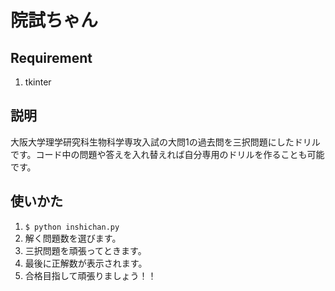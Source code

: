 # 院試ちゃん
## Requirement
1. tkinter

## 説明
大阪大学理学研究科生物科学専攻入試の大問1の過去問を三択問題にしたドリルです。コード中の問題や答えを入れ替えれば自分専用のドリルを作ることも可能です。

## 使いかた
1. ```$ python inshichan.py```
1. 解く問題数を選びます。
2. 三択問題を頑張ってときます。
3. 最後に正解数が表示されます。
4. 合格目指して頑張りましょう！！
